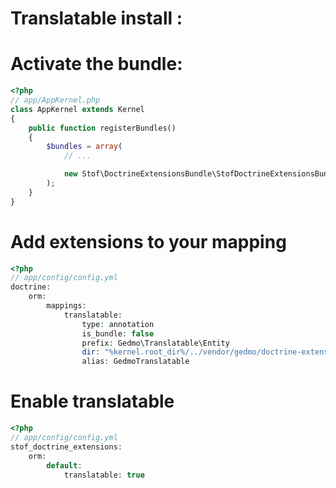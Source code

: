 # Translatable install :

# Activate the bundle:

``` php
<?php
// app/AppKernel.php
class AppKernel extends Kernel
{
    public function registerBundles()
    {
        $bundles = array(
            // ...

            new Stof\DoctrineExtensionsBundle\StofDoctrineExtensionsBundle(),
        );
    }
}
```

# Add extensions to your mapping
``` php
<?php
// app/config/config.yml
doctrine:
    orm:
        mappings:
            translatable:
                type: annotation
                is_bundle: false
                prefix: Gedmo\Translatable\Entity
                dir: "%kernel.root_dir%/../vendor/gedmo/doctrine-extensions/lib/Gedmo/Translatable/Entity"
                alias: GedmoTranslatable
```

# Enable translatable
``` php
<?php
// app/config/config.yml
stof_doctrine_extensions:
    orm:
        default:
            translatable: true
```
